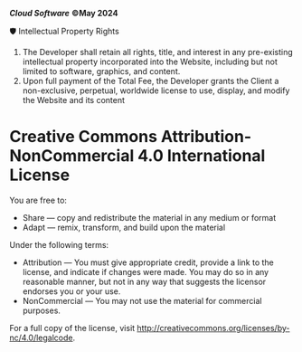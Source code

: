 ***Cloud Software***
**©May 2024**


🛡 Intellectual Property Rights
1. The Developer shall retain all rights, title, and interest in any pre-existing intellectual
property incorporated into the Website, including but not limited to software,
graphics, and content.
2. Upon full payment of the Total Fee, the Developer grants the Client a non-exclusive,
perpetual, worldwide license to use, display, and modify the Website and its
content

Creative Commons Attribution-NonCommercial 4.0 International License
=======================================================================

You are free to:

- Share — copy and redistribute the material in any medium or format
- Adapt — remix, transform, and build upon the material

Under the following terms:

- Attribution — You must give appropriate credit, provide a link to the license, and indicate if changes were made. You may do so in any reasonable manner, but not in any way that suggests the licensor endorses you or your use.
- NonCommercial — You may not use the material for commercial purposes.

For a full copy of the license, visit http://creativecommons.org/licenses/by-nc/4.0/legalcode.
